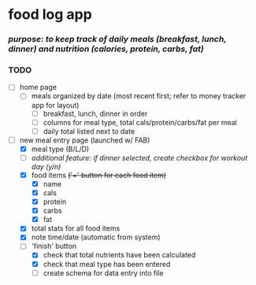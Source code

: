 # food log app
### *purpose: to keep track of daily meals (breakfast, lunch, dinner) and nutrition (calories, protein, carbs, fat)*

### TODO
- [ ] home page
  - [ ] meals organized by date (most recent first; refer to money tracker app for layout)
    - [ ] breakfast, lunch, dinner in order
    - [ ] columns for meal type, total cals/protein/carbs/fat per meal
    - [ ] daily total listed next to date
- [ ] new meal entry page (launched w/ FAB)
  - [x] meal type (B/L/D)
  - [ ] *additional feature: if dinner selected, create checkbox for workout day (y/n)*
  - [x] food items ~~('+' button for each food item)~~
    - [x] name
    - [x] cals
    - [x] protein
    - [x] carbs
    - [x] fat
  - [x] total stats for all food items
  - [x] note time/date (automatic from system)
  - [ ] 'finish' button
    - [x] check that total nutrients have been calculated
    - [x] check that meal type has been entered
    - [ ] create schema for data entry into file
